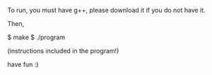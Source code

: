 To run, you must have g++, please download it if you do not have it.

Then,

$ make
$ ./program

(instructions included in the program!) 

have fun :)
